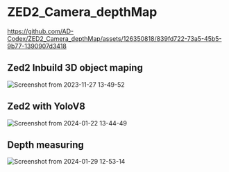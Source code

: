 # ZED2_Camera_depthMap


https://github.com/AD-Codex/ZED2_Camera_depthMap/assets/126350818/839fd722-73a5-45b5-9b77-1390907d3418


## Zed2 Inbuild 3D object maping
![Screenshot from 2023-11-27 13-49-52](https://github.com/AD-Codex/ZED2_Camera_depthMap/assets/126350818/88271e4b-97d3-479d-8e20-e14035a4b320)

## Zed2 with YoloV8
![Screenshot from 2024-01-22 13-44-49](https://github.com/AD-Codex/ZED2_Camera_depthMap/assets/126350818/2e0f5807-7d34-430e-86bb-f23398e3e0ba)

## Depth measuring
![Screenshot from 2024-01-29 12-53-14](https://github.com/AD-Codex/ZED2_Camera_depthMap/assets/126350818/6230e88b-b95f-4695-87fe-1fa8ca6c3fdd)

